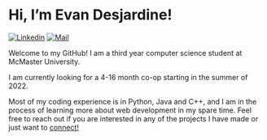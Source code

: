 # Hi, I’m Evan Desjardine!

[![Linkedin](https://img.shields.io/badge/-evandesjardine-0077B5?style=flat-square&logo=Linkedin&logoColor=white&link=https://www.linkedin.com/in/evan-desjardine/)](https://www.linkedin.com/in/evan-desjardine/)
[![Mail](https://img.shields.io/badge/-evan.desjardine-D14836?style=flat-square&logo=Gmail&logoColor=white&link=mailto:evan.desjardine@gmail.com)](mailto:evan.desjardine@gmail.com)

Welcome to my GitHub! I am a third year computer science student at McMaster University.

I am currently looking for a 4-16 month co-op starting in the summer of 2022.

Most of my coding experience is in Python, Java and C++, and I am in the process of learning more about web development in my spare time. Feel free to reach out if you are interested in any of the projects I have made or just want to <a href="https://www.linkedin.com/in/evan-desjardine" target="_blank">connect!</a></p>
